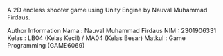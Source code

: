 A 2D endless shooter game using Unity Engine by Nauval Muhammad Firdaus.

Author Information Nama : Nauval Muhammad Firdaus NIM : 2301906331 Kelas : LB04 (Kelas Kecil) / MA04 (Kelas Besar) Matkul : Game Programming (GAME6069)
